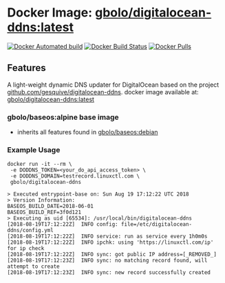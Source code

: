 # Docker Image: [gbolo/digitalocean-ddns:latest](https://hub.docker.com/r/gbolo/digitalocean-ddns/)

[![Docker Automated build](https://img.shields.io/docker/automated/gbolo/digitalocean-ddns.svg)]()
[![Docker Build Status](https://img.shields.io/docker/build/gbolo/digitalocean-ddns.svg)]()
[![Docker Pulls](https://img.shields.io/docker/pulls/gbolo/digitalocean-ddns.svg)]()

## Features

A light-weight dynamic DNS updater for DigitalOcean based on the project [github.com/gesquive/digitalocean-ddns](https://github.com/gesquive/digitalocean-ddns). docker image available at: [gbolo/digitalocean-ddns:latest](https://hub.docker.com/r/gbolo/digitalocean-ddns/)

### gbolo/baseos:alpine base image
 - inherits all features found in [gbolo/baseos:debian](https://hub.docker.com/r/gbolo/baseos)

### Example Usage
```
docker run -it --rm \
 -e DODDNS_TOKEN=<your_do_api_access_token> \
 -e DODDNS_DOMAIN=testrecord.linuxctl.com \
 gbolo/digitalocean-ddns

> Executed entrypoint-base on: Sun Aug 19 17:12:22 UTC 2018
> Version Information:
BASEOS_BUILD_DATE=2018-06-01
BASEOS_BUILD_REF=3f0d121
> Executing as uid [65534]: /usr/local/bin/digitalocean-ddns
[2018-08-19T17:12:22Z]  INFO config: file=/etc/digitalocean-ddns/config.yml
[2018-08-19T17:12:22Z]  INFO service: run as service every 1h0m0s
[2018-08-19T17:12:22Z]  INFO ipchk: using 'https://linuxctl.com/ip' for ip check
[2018-08-19T17:12:22Z]  INFO sync: got public IP address=[_REMOVED_]
[2018-08-19T17:12:23Z]  INFO sync: no matching record found, will attempt to create
[2018-08-19T17:12:23Z]  INFO sync: new record successfully created
```
